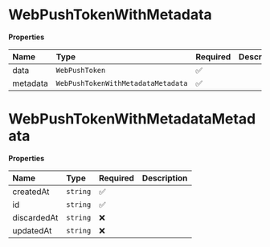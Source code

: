 # WebPushTokenWithMetadata

**Properties**

| Name     | Type                               | Required | Description |
| :------- | :--------------------------------- | :------- | :---------- |
| data     | `WebPushToken`                     | ✅       |             |
| metadata | `WebPushTokenWithMetadataMetadata` | ✅       |             |

# WebPushTokenWithMetadataMetadata

**Properties**

| Name        | Type     | Required | Description |
| :---------- | :------- | :------- | :---------- |
| createdAt   | `string` | ✅       |             |
| id          | `string` | ✅       |             |
| discardedAt | `string` | ❌       |             |
| updatedAt   | `string` | ❌       |             |
